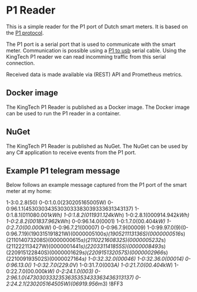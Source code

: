 # P1 Reader

This is a simple reader for the P1 port of Dutch smart meters. 
It is based on the [P1 protocol](https://www.netbeheernederland.nl/_upload/Files/Slimme_meter_15_a727fce1f1.pdf).

The P1 port is a serial port that is used to communicate with the smart meter. Communication is possible using a [P1 to usb](https://www.robbshop.nl/slimme-meter-kabel-usb-p1-1-meter) 
serial cable. Using the KingTech P1 reader we can read incomming traffic from this serial connection.

Received data is made available via (REST) API and Prometheus metrics.

## Docker image
The KingTech P1 Reader is published as a Docker image.
The Docker image can be used to run the P1 reader in a container.

## NuGet
The KingTech P1 Reader is published as NuGet.
The NuGet can be used by any C# application to receive events from the P1 port. 

## Example P1 telegram message
Below follows an example message captured from the P1 port of the smart meter at my home:

1-3:0.2.8(50)
0-0:1.0.0(230205165005W)
0-0:96.1.1(4530303435303033383039333631343137)
1-0:1.8.1(011080.001*kWh)
1-0:1.8.2(011931.124*kWh)
1-0:2.8.1(000914.942*kWh)
1-0:2.8.2(001837.962*kWh)
0-0:96.14.0(0001)
1-0:1.7.0(00.404*kW)
1-0:2.7.0(00.000*kW)
0-0:96.7.21(00007)
0-0:96.7.9(00009)
1-0:99.97.0(9)(0-0:96.7.19)(190315191821W)(0000005100*s)(190521113136S)(0000000516*s)(211014073208S)(0000000615*s)(211022160832S)(0000005232*s)(211222113427W)(0000001441*s)(220331141855S)(0000008493*s)(220915122840S)(0000001629*s)(220915132057S)(0000002966*s)(221009193502S)(0000027164*s)
1-0:32.32.0(00046)
1-0:32.36.0(00014)
0-0:96.13.0()
1-0:32.7.0(229.0*V)
1-0:31.7.0(003*A)
1-0:21.7.0(00.404*kW)
1-0:22.7.0(00.000*kW)
0-2:24.1.0(003)
0-2:96.1.0(4730303332353635353433363436313137)
0-2:24.2.1(230205164505W)(06919.956*m3)
!8FF3